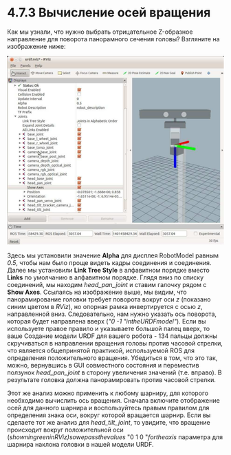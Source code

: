 # 4.7.3 Вычисление осей вращения

Как мы узнали, что нужно выбрать отрицательное Z-образное направление для поворота панорамного сечения головы? Взгляните на изображение ниже:

![](../.gitbook/assets/bez-zagolovka14.png)

Здесь мы установили значение **Alpha** для дисплея RobotModel равным _0.5_, чтобы нам было проще видеть кадры соединения и соединения. Далее мы установили **Link Tree Style** в алфавитном порядке вместо **Links** по умолчанию в алфавитном порядке. Глядя вниз по списку соединений, мы находим _head\_pan\_joint_ и ставим галочку рядом с **Show Axes**. Ссылаясь на изображение выше, мы видим, что панорамирование головки требует поворота вокруг оси _z_ \(показано синим цветом в _RViz_\), но опорная рамка инвертируется с осью _z_, направленной вниз. Следовательно, нам нужно указать ось поворота, которая будет направлена вверх \(_"0 -1 "intheURDFmodel"_\). Если вы используете правое правило и указываете большой палец вверх, то ваше Создание модели URDF для вашего робота - 134 пальцы должны скручиваться в направлении вращения головы против часовой стрелки, что является общепринятой практикой, используемой ROS для определения положительного вращения. Убедиться в том, что это так, можно, вернувшись в GUI совместного состояния и переместив ползунок _head\_pan\_joint_ в сторону увеличения значений \(т.е. вправо\). В результате головка должна панорамировать против часовой стрелки.

Этот же анализ можно применить к любому шарниру, для которого необходимо вычислить ось вращения. Сначала включите отображение осей для данного шарнира и воспользуйтесь правым правилом для определения знака оси, вокруг которой вращается шарнир. Если вы сделаете тот же анализ для _head\_tilt\_joint_, то увидите, что вращение происходит вокруг положительной оси \(_showningreeninRViz\)sowepassthevalues_ "0 1 0 "_fortheaxis_ параметра для шарнира наклона головки в нашей модели URDF.



